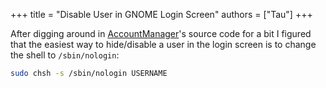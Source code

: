 +++
title = "Disable User in GNOME Login Screen"
authors = ["Tau"]
+++

After digging around in [AccountManager]'s source code for a bit
I figured that the easiest way to hide/disable a user in the login screen
is to change the shell to `/sbin/nologin`:

```sh
sudo chsh -s /sbin/nologin USERNAME
```


[AccountManager]: https://gitlab.freedesktop.org/accountsservice/accountsservice/-/blob/42aa71ac99bebe552c26dc03239b88c02fbe37c0/src/user-classify.c#L117
